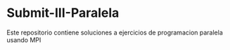 # Submit-III-Paralela
Este repositorio contiene soluciones a ejercicios de programacion paralela usando MPI
